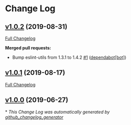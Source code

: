 # Change Log

## [v1.0.2](https://github.com/compwright/worker-bee/tree/v1.0.2) (2019-08-31)
[Full Changelog](https://github.com/compwright/worker-bee/compare/v1.0.1...v1.0.2)

**Merged pull requests:**

- Bump eslint-utils from 1.3.1 to 1.4.2 [\#1](https://github.com/compwright/worker-bee/pull/1) ([dependabot[bot]](https://github.com/apps/dependabot))

## [v1.0.1](https://github.com/compwright/worker-bee/tree/v1.0.1) (2019-08-17)
[Full Changelog](https://github.com/compwright/worker-bee/compare/v1.0.0...v1.0.1)

## [v1.0.0](https://github.com/compwright/worker-bee/tree/v1.0.0) (2019-06-27)


\* *This Change Log was automatically generated by [github_changelog_generator](https://github.com/skywinder/Github-Changelog-Generator)*